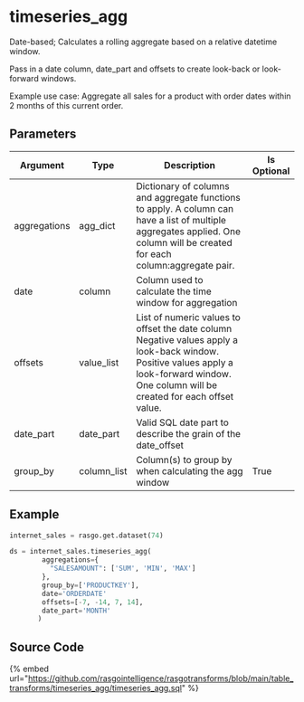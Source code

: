 

# timeseries_agg

Date-based; Calculates a rolling aggregate based on a relative datetime window.

Pass in a date column, date_part and offsets to create look-back
or look-forward windows.

Example use case: Aggregate all sales for a product with order dates
within 2 months of this current order.


## Parameters

|   Argument   |    Type     |                                                                                        Description                                                                                        | Is Optional |
| ------------ | ----------- | ----------------------------------------------------------------------------------------------------------------------------------------------------------------------------------------- | ----------- |
| aggregations | agg_dict    | Dictionary of columns and aggregate functions to apply. A column can have a list of multiple aggregates applied. One column will be created for each column:aggregate pair.               |             |
| date         | column      | Column used to calculate the time window for aggregation                                                                                                                                  |             |
| offsets      | value_list  | List of numeric values to offset the date column Negative values apply a look-back window. Positive values apply a look-forward window. One column will be created for each offset value. |             |
| date_part    | date_part   | Valid SQL date part to describe the grain of the date_offset                                                                                                                              |             |
| group_by     | column_list | Column(s) to group by when calculating the agg window                                                                                                                                     | True        |


## Example

```python
internet_sales = rasgo.get.dataset(74)

ds = internet_sales.timeseries_agg(
        aggregations={
          "SALESAMOUNT": ['SUM', 'MIN', 'MAX']
        },
        group_by=['PRODUCTKEY'],
        date='ORDERDATE'
        offsets=[-7, -14, 7, 14],
        date_part='MONTH'
       )

```

## Source Code

{% embed url="https://github.com/rasgointelligence/rasgotransforms/blob/main/table_transforms/timeseries_agg/timeseries_agg.sql" %}

